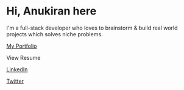 # Hi, Anukiran here
I'm a full-stack developer who loves to brainstorm & build real world projects which solves niche problems.

[My Portfolio](https://anukiranghosh.com)


View Resume


[LinkedIn](https://www.linkedin.com/in/anukiranghosh/) 


[Twitter](https://x.com/anukiranghosh)
